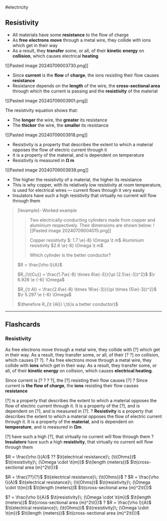 #electricity

## Resistivity

- All materials have some **resistance** to the flow of charge
- As **free** **electrons** **move** through a metal wire, they collide with ions which get in their way
- As a result, they **transfer** some, or all, of their **kinetic** **energy** on **collision**, which causes electrical **heating**

![[Pasted image 20240709003730.png]]

- Since **current** is the **flow** of **charge**, the ions resisting their flow causes **resistance**
- Resistance depends on the **length** of the wire, the **cross-sectional area** through which the current is passing and the **resistivity** of the material

![[Pasted image 20240709003901.png]]

The resistivity equation shows that:

- The **longer** the wire, the **greater** its resistance
- The **thicker** the wire, the **smaller** its resistance

![[Pasted image 20240709003918.png]]

- Resistivity is a property that describes the extent to which a material opposes the flow of electric current through it
- It is a property of the material, and is dependent on temperature
- Resistivity is measured in **Ω m**

![[Pasted image 20240709003939.png]]

- The higher the resistivity of a material, the higher its resistance
- This is why copper, with its relatively low resistivity at room temperature, is used for electrical wires — current flows through it very easily
- Insulators have such a high resistivity that virtually no current will flow through them

> [!example]- Worked example
> 
> > Two electrically-conducting cylinders made from copper and aluminium respectively.
> > Their dimensions are shown below:
> > ![[Pasted image 20240709004015.png]]
> > 
> > Copper resistivity $: 1.7 \e{-8} \Omega \t m$ 
> > Aluminium resistivity $2.6 \e{-8} \Omega \t m$
> > 
> > Which cylinder is the better conductor?
> 
> $R = \frac{\rho l}{A}$
> 
> $R_{\t{Cu}} = \frac{1.7\e{-8} \times 8\e{-3}}{\pi (2.5\e{-3})^2}$
> $\r 6.926 \e {-6} \Omega$
> 
> $R_{\t Al} = \frac{2.6\e{-8} \times 16\e{-3}}{\pi \times (5\e{-3})^2}$
> $\r 5.297 \e {-6} \Omega$
> 
> $\therefore R_{\t {Al}} \;\t{is a better conductor}$

---

## Flashcards

### Resistivity

As free electrons move through a metal wire, they collide with [?] which get in their way.
As a result, they transfer some, or all, of their [? ?] on collision, which causes [? ?].
?
As free electrons move through a metal wire, they collide with **ions** which get in their way.
As a result, they transfer some, or all, of their **kinetic energy** on collision, which causes **electrical heating**.
<!--SR:!2024-07-12,3,250-->



Since current is [? ? ? ?], the [?] resisting their flow causes [?]
?
Since current is **the flow of charge**, the **ions** resisting their flow causes **resistance**
<!--SR:!2024-07-10,1,230-->



[?] is a property that describes the extent to which a material opposes the flow of electric current through it.
It is a property of the [?], and is dependent on [?], and is measured in [?].
?
**Resistivity** is a property that describes the extent to which a material opposes the flow of electric current through it.
It is a property of the **material**, and is dependent on **temperature**, and is measured in **Ωm**.
<!--SR:!2024-07-12,3,250-->



[?] have such a high [?], that virtually no current will flow through them
?
**Insulators** have such a high **resistivity**, that virtually no current will flow through them
<!--SR:!2024-07-12,3,250-->



$R = \frac{\rho l}{A}$
??
$\t{electrical resistance}\; (\t{Ohms})$
$\t{resistivity}\; (\Omega \cdot \t{m})$
$\t{length (meters)}$
$\t{cross-sectional area (m}^2\t{)}$
<!--SR:!2024-07-13,4,270!2024-07-13,4,270-->

$R = \frac{??}{?}$
$\t{electrical resistance}\; (\t{Ohms})$
?
$R = \frac{\rho l}{A}$
$\t{electrical resistance}\; (\t{Ohms})$
$\t{resistivity}\; (\Omega \cdot \t{m})$
$\t{length (meters)}$
$\t{cross-sectional area (m}^2\t{)}$
<!--SR:!2024-07-12,3,250-->

$? = \frac{\rho l}{A}$
$\t{resistivity}\; (\Omega \cdot \t{m})$
$\t{length (meters)}$
$\t{cross-sectional area (m}^2\t{)}$
?
$R = \frac{\rho l}{A}$
$\t{electrical resistance}\; (\t{Ohms})$
$\t{resistivity}\; (\Omega \cdot \t{m})$
$\t{length (meters)}$
$\t{cross-sectional area (m}^2\t{)}$
<!--SR:!2024-07-13,4,270-->